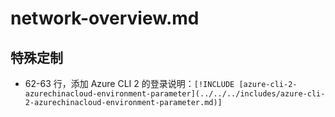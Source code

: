 # network-overview.md

## 特殊定制

* 62-63 行，添加 Azure CLI 2 的登录说明：`[!INCLUDE [azure-cli-2-azurechinacloud-environment-parameter](../../../includes/azure-cli-2-azurechinacloud-environment-parameter.md)]`